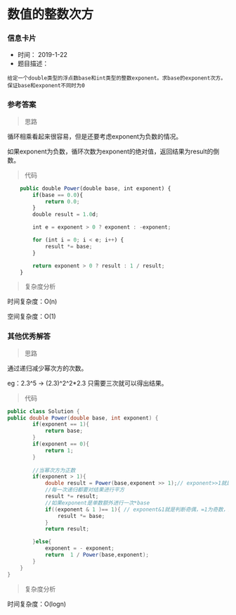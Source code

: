 # 数值的整数次方 

### 信息卡片 

- 时间： 2019-1-22
- 题目描述：

```
给定一个double类型的浮点数base和int类型的整数exponent。求base的exponent次方。
保证base和exponent不同时为0
```



### 参考答案

> 思路

循环相乘看起来很容易，但是还要考虑exponent为负数的情况。

如果exponent为负数，循环次数为exponent的绝对值，返回结果为result的倒数。




> 代码

```js
    public double Power(double base, int exponent) {
        if(base == 0.0){
            return 0.0;
        }
        double result = 1.0d;

        int e = exponent > 0 ? exponent : -exponent;

        for (int i = 0; i < e; i++) {
            result *= base;
        }

        return exponent > 0 ? result : 1 / result;
    }
```



> 复杂度分析

时间复杂度：O(n)

空间复杂度：O(1)



### 其他优秀解答 

> 思路

通过递归减少幂次方的次数。

eg：2.3^5 -> (2.3)^2^2*2.3  只需要三次就可以得出结果。



> 代码

```java
public class Solution {
public double Power(double base, int exponent) {
        if(exponent == 1){
            return base;
        }
        if(exponent == 0){
            return 1;
        }
		
    	//当幂次方为正数
        if(exponent > 1){
            double result = Power(base,exponent >> 1);// exponent>>1就是exponent/2，但是右移效率更高
            //每一次递归都要对结果进行平方
            result *= result;
            //如果exponent是单数额外进行一次*base
            if((exponent & 1 )== 1){ // exponent&1就是判断奇偶，=1为奇数，比%效率更高
                result *= base;
            }
            return result;

        }else{
            exponent = - exponent;
            return  1 / Power(base,exponent);
        }
    }
}
```



> 复杂度分析

时间复杂度：O(logn)


